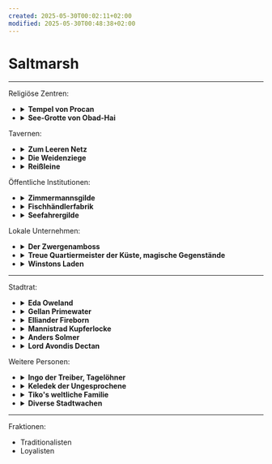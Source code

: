 ```yaml
---
created: 2025-05-30T00:02:11+02:00
modified: 2025-05-30T00:48:38+02:00
---
```


# Saltmarsh

* * *

Religiöse Zentren:
- <details><summary><strong>Tempel von Procan</strong></summary>geleitet von Wellgar Salzhand, Totengräber Krag.</details>
- <details><summary><strong>See-Grotte von Obad-Hai</strong></summary>gepflegt von Ferrin Kastillar</details>

Tavernen:
- <details><summary><strong>Zum Leeren Netz</strong></summary>zwielichtig, auf Stelzen über der Bucht, von Kreb Schenker</details>
- <details><summary><strong>Die Weidenziege</strong></summary>für Wachen und Zwergen, von Lankus Kurrid</details>
- <details><summary><strong>Reißleine</strong></summary>für Seeleute und Fischer, von Hanna Rist</details>

Öffentliche Institutionen:
- <details><summary><strong>Zimmermannsgilde</strong></summary>geleitet von Jilar Kanklesten (Gnom)</details>
- <details><summary><strong>Fischhändlerfabrik</strong></summary></details>
- <details><summary><strong>Seefahrergilde</strong></summary></details>

Lokale Unternehmen:
- <details><summary><strong>Der Zwergenamboss</strong></summary>von Mafera und Geselle/Sohn Jasker</details>
- <details><summary><strong>Treue Quartiermeister der Küste, magische Gegenstände</strong></summary>geleitet von Kapitän Xendros (Tiefling)</details>
- <details><summary><strong>Winstons Laden</strong></summary>von Winston (Halbling)</details>

* * *

Stadtrat:
- <details><summary><strong>Eda Oweland</strong></summary>dienstältestes Ratsmitglied, besitzt drei Fischerboote, Traditionalistin</details>
- <details><summary><strong>Gellan Primewater</strong></summary>größter Kaufmann Saltmarshs, wohlhaben und prahlend, Traditionalist</details>
- <details><summary><strong>Elliander Fireborn</strong></summary>Leiter der Stadtwache, Vetaran der Allianz der Lords und Loyalist</details>
- <details><summary><strong>Mannistrad Kupferlocke</strong></summary>Zwerg, Leiterin des Bergbaus, Loyalistin</details>
- <details><summary><strong>Anders Solmer</strong></summary>beliebt, jung, Fischerei & Handel, gegen Sklaverei und Schmuggel, unser Kontakt zum Stadtrat</details>
- <details><summary><strong>Lord Avondis Dectan</strong></summary>Ehrensitz der Alianz der Lords im Stadtrat, blockiert Entscheidungen</details>

Weitere Personen:
- <details><summary><strong>Ingo der Treiber, Tagelöhner</strong></summary></details>
- <details><summary><strong>Keledek der Ungesprochene</strong></summary>ausländischer, mysteriöser Zauberer</details>
- <details><summary><strong>Tiko's weltliche Familie</strong></summary>mäßig erfolgreiche Händler mit wenigen überregionalen Beziehungen.</details>
- <details><summary><strong>Diverse Stadtwachen</strong></summary>die Lauzian und Gamli kennen.</details>

* * *

Fraktionen:
- Traditionalisten
- Loyalisten
